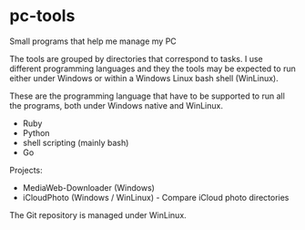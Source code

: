 # pc-tools
Small programs that help me manage my PC

The tools are grouped by directories that correspond to tasks. I use different programming 
languages and they the tools may be expected to run either under Windows or within 
a Windows Linux bash shell (WinLinux).

These are the programming language that have to be supported to run all the programs, both
under Windows native and WinLinux.
 - Ruby
 - Python
 - shell scripting (mainly bash)
 - Go

Projects:
 - MediaWeb-Downloader (Windows) 
 - iCloudPhoto (Windows / WinLinux)  - Compare iCloud photo directories

The Git repository is managed under WinLinux.

